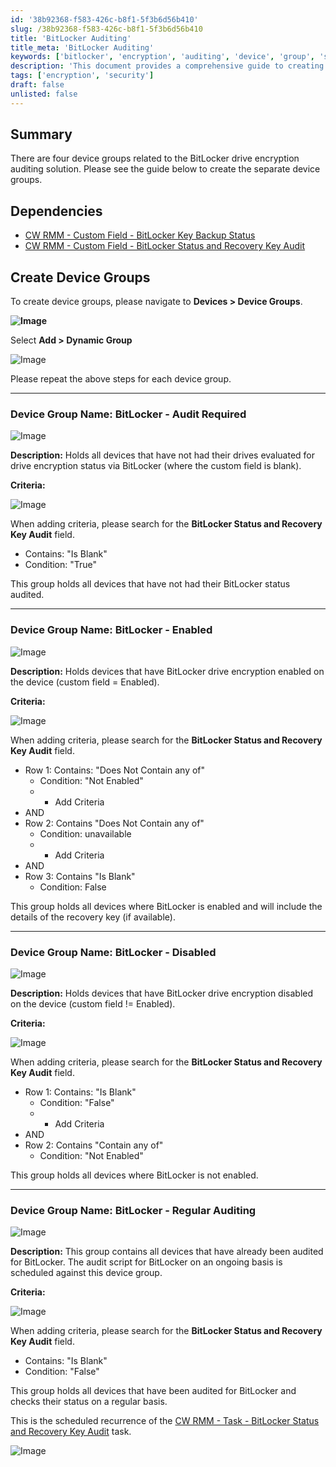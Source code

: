 ```yaml
---
id: '38b92368-f583-426c-b8f1-5f3b6d56b410'
slug: /38b92368-f583-426c-b8f1-5f3b6d56b410
title: 'BitLocker Auditing'
title_meta: 'BitLocker Auditing'
keywords: ['bitlocker', 'encryption', 'auditing', 'device', 'group', 'status', 'recovery', 'key']
description: 'This document provides a comprehensive guide to creating device groups for the BitLocker drive encryption auditing solution in ConnectWise RMM. It details the necessary dependencies and outlines the criteria for four specific device groups: BitLocker - Audit Required, BitLocker - Enabled, BitLocker - Disabled, and BitLocker - Regular Auditing.'
tags: ['encryption', 'security']
draft: false
unlisted: false
---
```


## Summary

There are four device groups related to the BitLocker drive encryption auditing solution. Please see the guide below to create the separate device groups.

## Dependencies

- [CW RMM - Custom Field - BitLocker Key Backup Status](/docs/362c3958-f97e-4f40-bd1d-89cbfed9b17f)
- [CW RMM - Custom Field - BitLocker Status and Recovery Key Audit](/docs/a7785954-5a6d-4003-9d0e-c919e1a96b0c)

## Create Device Groups

To create device groups, please navigate to **Devices > Device Groups**.

**![Image](../../../static/img/docs/38b92368-f583-426c-b8f1-5f3b6d56b410/image_1.png)**

Select **Add > Dynamic Group**

![Image](../../../static/img/docs/38b92368-f583-426c-b8f1-5f3b6d56b410/image_2.png)

Please repeat the above steps for each device group.

---

### Device Group Name: BitLocker - Audit Required

![Image](../../../static/img/docs/38b92368-f583-426c-b8f1-5f3b6d56b410/image_3.png)

**Description:** Holds all devices that have not had their drives evaluated for drive encryption status via BitLocker (where the custom field is blank).

**Criteria:**

![Image](../../../static/img/docs/38b92368-f583-426c-b8f1-5f3b6d56b410/image_4.png)

When adding criteria, please search for the **BitLocker Status and Recovery Key Audit** field.

- Contains: "Is Blank"
- Condition: "True"

This group holds all devices that have not had their BitLocker status audited.

---

### Device Group Name: BitLocker - Enabled

![Image](../../../static/img/docs/38b92368-f583-426c-b8f1-5f3b6d56b410/image_5.png)

**Description:** Holds devices that have BitLocker drive encryption enabled on the device (custom field = Enabled).

**Criteria:**

![Image](../../../static/img/docs/38b92368-f583-426c-b8f1-5f3b6d56b410/image_6.png)

When adding criteria, please search for the **BitLocker Status and Recovery Key Audit** field.

- Row 1: Contains: "Does Not Contain any of"
  - Condition: "Not Enabled"
  - + Add Criteria
- AND
- Row 2: Contains "Does Not Contain any of"
  - Condition: unavailable
  - + Add Criteria
- AND
- Row 3: Contains "Is Blank"
  - Condition: False

This group holds all devices where BitLocker is enabled and will include the details of the recovery key (if available).

---

### Device Group Name: BitLocker - Disabled

![Image](../../../static/img/docs/38b92368-f583-426c-b8f1-5f3b6d56b410/image_7.png)

**Description:** Holds devices that have BitLocker drive encryption disabled on the device (custom field != Enabled).

**Criteria:**

![Image](../../../static/img/docs/38b92368-f583-426c-b8f1-5f3b6d56b410/image_8.png)

When adding criteria, please search for the **BitLocker Status and Recovery Key Audit** field.

- Row 1: Contains: "Is Blank"
  - Condition: "False"
  - + Add Criteria
- AND
- Row 2: Contains "Contain any of"
  - Condition: "Not Enabled"

This group holds all devices where BitLocker is not enabled.

---

### Device Group Name: BitLocker - Regular Auditing

![Image](../../../static/img/docs/38b92368-f583-426c-b8f1-5f3b6d56b410/image_9.png)

**Description:** This group contains all devices that have already been audited for BitLocker. The audit script for BitLocker on an ongoing basis is scheduled against this device group.

**Criteria:**

![Image](../../../static/img/docs/38b92368-f583-426c-b8f1-5f3b6d56b410/image_10.png)

When adding criteria, please search for the **BitLocker Status and Recovery Key Audit** field.

- Contains: "Is Blank"
- Condition: "False"

This group holds all devices that have been audited for BitLocker and checks their status on a regular basis.

This is the scheduled recurrence of the [CW RMM - Task - BitLocker Status and Recovery Key Audit](/docs/9682b5a8-d821-43f6-9b77-59d43b6ef015) task.

![Image](../../../static/img/docs/38b92368-f583-426c-b8f1-5f3b6d56b410/image_11.png)


